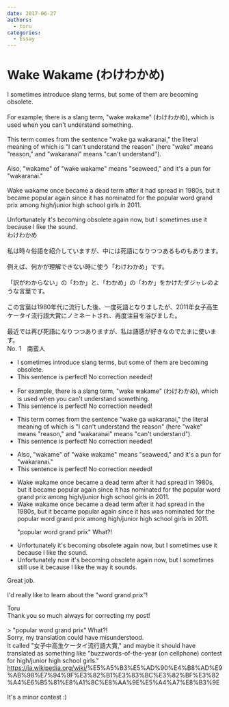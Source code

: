 ```yaml
---
date: 2017-06-27
authors:
  - toru
categories:
  - Essay
---
```


<h1 id="subject_show">Wake Wakame (わけわかめ)</h1>
<div class="date" hidden>Jun 27, 2017 08:50</div>
<div id="post"><div id="body_show_ori">
I sometimes introduce slang terms, but some of them are becoming obsolete.<br/><br/>For example, there is a slang term, "wake wakame" (わけわかめ), which is used when you can't understand something.<br/><br/>This term comes from the sentence "wake ga wakaranai," the literal meaning of which is "I can't understand the reason" (here "wake" means "reason," and "wakaranai" means "can't understand").<br/><br/>Also, "wakame" of "wake wakame" means "seaweed," and it's a pun for "wakaranai."<br/><br/>Wake wakame once became a dead term after it had spread in 1980s, but it became popular again since it has nominated for the popular word grand prix among high/junior high school girls in 2011.<br/><br/>Unfortunately it's becoming obsolete again now, but I sometimes use it because I like the sound.
</div></div>

<!-- more -->

<div id="post_ja"><div id="body_show_mo">
わけわかめ<br/><br/>私は時々俗語を紹介していますが、中には死語になりつつあるものもあります。<br/><br/>例えば、何かが理解できない時に使う「わけわかめ」です。<br/><br/>「訳がわからない」の「わか」と、「わかめ」の「わか」をかけたダジャレのような言葉です。<br/><br/>この言葉は1980年代に流行した後、一度死語となりましたが、2011年女子高生ケータイ流行語大賞にノミネートされ、再度注目を浴びました。<br/><br/>最近では再び死語になりつつありますが、私は語感が好きなのでたまに使います。
</div></div>
<div id="block"><div class="first_name"> No. 1　<span class="just_name">南蛮人</span></div><div id="block2">
<ul class="correction_field">
<li class="incorrect">I sometimes introduce slang terms, but some of them are becoming obsolete.</li>
<li class="corrected perfect">This sentence is perfect! No correction needed!</li>
</ul>
<ul class="correction_field">
<li class="incorrect">For example, there is a slang term, "wake wakame" (わけわかめ), which is used when you can't understand something.</li>
<li class="corrected perfect">This sentence is perfect! No correction needed!</li>
</ul>
<ul class="correction_field">
<li class="incorrect">This term comes from the sentence "wake ga wakaranai," the literal meaning of which is "I can't understand the reason" (here "wake" means "reason," and "wakaranai" means "can't understand").</li>
<li class="corrected perfect">This sentence is perfect! No correction needed!</li>
</ul>
<ul class="correction_field">
<li class="incorrect">Also, "wakame" of "wake wakame" means "seaweed," and it's a pun for "wakaranai."</li>
<li class="corrected perfect">This sentence is perfect! No correction needed!</li>
</ul>
<ul class="correction_field">
<li class="incorrect">Wake wakame once became a dead term after it had spread in 1980s, but it became popular again since it has nominated for the popular word grand prix among high/junior high school girls in 2011.</li>
<li class="corrected correct">
Wake wakame once became a dead term after it had spread in <span class="f_blue">the</span> 1980s, but it became popular again since it <span class="sline"><span class="f_red">has</span></span> <span class="f_blue">was</span> nominated for the popular word grand prix among high/junior high school girls in 2011.
<p class="correction_comment">"popular word grand prix" What?!</p>
</li>
</ul>
<ul class="correction_field">
<li class="incorrect">Unfortunately it's becoming obsolete again now, but I sometimes use it because I like the sound.</li>
<li class="corrected correct">
Unfortunately <span class="f_gray">now</span> it's becoming obsolete again <span class="sline"><span class="f_red">now</span></span>, but I sometimes still use it because I like the <span class="f_gray">way it</span> sound<span class="f_gray">s</span>.
</li>
</ul>
<p class="comment_small">
 Great job.
 <br/>
 <br/>
 I'd really like to learn about the "word grand prix"!
</p>

</div><div class="name"><span class="just_name">Toru</span><br>
Thank you so much always for correcting my post!<br/><br/>&gt; "popular word grand prix" What?!<br/>Sorry, my translation could have misunderstood.<br/>It called "女子中高生ケータイ流行語大賞," and maybe it should have translated as something like "buzzwords-of-the-year (on cellphone) contest for high/junior high school girls."<br/><a href="https://ja.wikipedia.org/wiki/" target="_blank">https://ja.wikipedia.org/wiki/</a>%E5%A5%B3%E5%AD%90%E4%B8%AD%E9%AB%98%E7%94%9F%E3%82%B1%E3%83%BC%E3%82%BF%E3%82%A4%E6%B5%81%E8%A1%8C%E8%AA%9E%E5%A4%A7%E8%B3%9E<br/><br/>It's a minor contest :)
</div>
</div>

